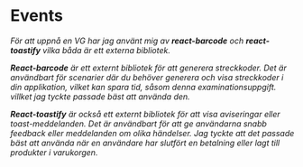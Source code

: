 # Events
_För att uppnå en VG har jag använt mig av __react-barcode__ och __react-toastify__ vilka båda är ett externa bibliotek._

___React-barcode___
_är ett externt bibliotek för att generera streckkoder. Det är användbart för scenarier där du behöver generera och visa streckkoder i din applikation, vilket kan spara tid, såsom denna examinationsuppgift. villket jag tyckte passade bäst att använda den._

___React-toastify___
_är också ett externt bibliotek för att visa aviseringar eller toast-meddelanden. Det är användbart för att ge användarna snabb feedback eller meddelanden om olika händelser. Jag tyckte att det passade bäst att använda när en användare har slutfört en betalning eller lagt till produkter i varukorgen._


